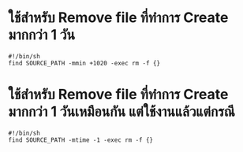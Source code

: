 # ใช้สำหรับ Remove file ที่ทำการ Create มากกว่า 1 วัน
~~~
#!/bin/sh
find SOURCE_PATH -mmin +1020 -exec rm -f {} 
~~~

# ใช้สำหรับ Remove file ที่ทำการ Create มากกว่า 1 วันเหมือนกัน แต่ใช้งานแล้วแต่กรณี
~~~
#!/bin/sh
find SOURCE_PATH -mtime -1 -exec rm -f {} 
~~~

